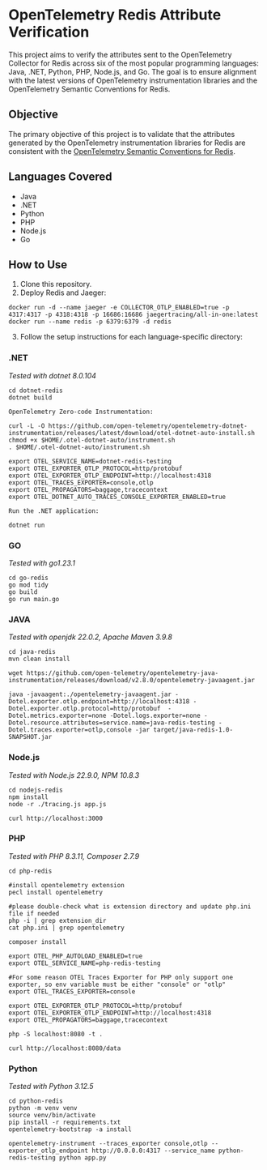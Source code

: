 # OpenTelemetry Redis Attribute Verification

This project aims to verify the attributes sent to the OpenTelemetry Collector for Redis across six of the most popular programming languages: Java, .NET, Python, PHP, Node.js, and Go. The goal is to ensure alignment with the latest versions of OpenTelemetry instrumentation libraries and the OpenTelemetry Semantic Conventions for Redis.

## Objective

The primary objective of this project is to validate that the attributes generated by the OpenTelemetry instrumentation libraries for Redis are consistent with the [OpenTelemetry Semantic Conventions for Redis](https://opentelemetry.io/docs/specs/semconv/database/redis/).

## Languages Covered

- Java
- .NET
- Python
- PHP
- Node.js
- Go

## How to Use

1. Clone this repository.
2. Deploy Redis and Jaeger:

```
docker run -d --name jaeger -e COLLECTOR_OTLP_ENABLED=true -p 4317:4317 -p 4318:4318 -p 16686:16686 jaegertracing/all-in-one:latest
docker run --name redis -p 6379:6379 -d redis
```

3. Follow the setup instructions for each language-specific directory:

### .NET
*Tested with dotnet 8.0.104*

```
cd dotnet-redis
dotnet build

OpenTelemetry Zero-code Instrumentation:

curl -L -O https://github.com/open-telemetry/opentelemetry-dotnet-instrumentation/releases/latest/download/otel-dotnet-auto-install.sh
chmod +x $HOME/.otel-dotnet-auto/instrument.sh
. $HOME/.otel-dotnet-auto/instrument.sh

export OTEL_SERVICE_NAME=dotnet-redis-testing
export OTEL_EXPORTER_OTLP_PROTOCOL=http/protobuf
export OTEL_EXPORTER_OTLP_ENDPOINT=http://localhost:4318
export OTEL_TRACES_EXPORTER=console,otlp
export OTEL_PROPAGATORS=baggage,tracecontext
export OTEL_DOTNET_AUTO_TRACES_CONSOLE_EXPORTER_ENABLED=true

Run the .NET application:

dotnet run
```

### GO
*Tested with go1.23.1*

```
cd go-redis
go mod tidy
go build
go run main.go
```

### JAVA
*Tested with openjdk 22.0.2, Apache Maven 3.9.8*

```
cd java-redis
mvn clean install

wget https://github.com/open-telemetry/opentelemetry-java-instrumentation/releases/download/v2.8.0/opentelemetry-javaagent.jar

java -javaagent:./opentelemetry-javaagent.jar -Dotel.exporter.otlp.endpoint=http://localhost:4318 -Dotel.exporter.otlp.protocol=http/protobuf  -Dotel.metrics.exporter=none -Dotel.logs.exporter=none -Dotel.resource.attributes=service.name=java-redis-testing -Dotel.traces.exporter=otlp,console -jar target/java-redis-1.0-SNAPSHOT.jar
```

### Node.js
*Tested with Node.js 22.9.0, NPM 10.8.3*

```
cd nodejs-redis
npm install
node -r ./tracing.js app.js

curl http://localhost:3000
```

### PHP
*Tested with PHP 8.3.11, Composer 2.7.9*

```
cd php-redis

#install opentelemetry extension
pecl install opentelemetry

#please double-check what is extension directory and update php.ini file if needed
php -i | grep extension_dir
cat php.ini | grep opentelemetry

composer install

export OTEL_PHP_AUTOLOAD_ENABLED=true
export OTEL_SERVICE_NAME=php-redis-testing

#For some reason OTEL Traces Exporter for PHP only support one exporter, so env variable must be either "console" or "otlp"
export OTEL_TRACES_EXPORTER=console

export OTEL_EXPORTER_OTLP_PROTOCOL=http/protobuf
export OTEL_EXPORTER_OTLP_ENDPOINT=http://localhost:4318
export OTEL_PROPAGATORS=baggage,tracecontext

php -S localhost:8080 -t .

curl http://localhost:8080/data
```

### Python
*Tested with Python 3.12.5*

```
cd python-redis
python -m venv venv
source venv/bin/activate
pip install -r requirements.txt
opentelemetry-bootstrap -a install

opentelemetry-instrument --traces_exporter console,otlp --exporter_otlp_endpoint http://0.0.0.0:4317 --service_name python-redis-testing python app.py
```